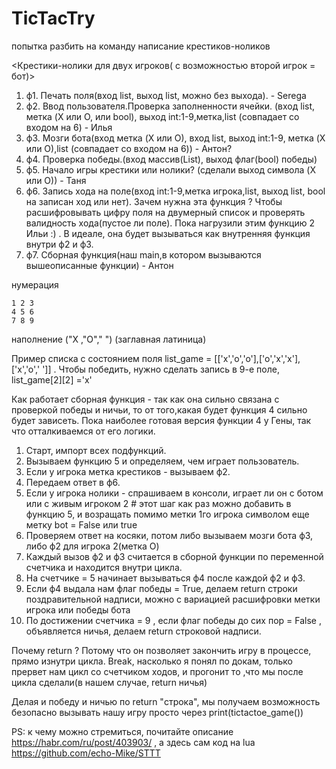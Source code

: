 # TicTacTry
попытка разбить на команду написание крестиков-ноликов

<Крестики-нолики для двух игроков( с возможностью второй игрок = бот)>
1) ф1. Печать поля(вход list, выход list, можно без выхода). - Serega
2) ф2. Ввод пользователя.Проверка заполненности ячейки. (вход list, метка (X или О, или bool), выход int:1-9,метка,list (совпадает со входом на 6)  - Илья 
3) ф3. Мозги бота(вход метка (X или О), вход list,  выход int:1-9, метка (X или О),list (совпадает со входом на 6)) - Антон?
4) ф4. Проверка победы.(вход массив(List), выход флаг(bool) победы)  
5) ф5. Начало игры крестики или нолики? (сделали выход символа (X или О))   - Таня
6) ф6. Запись хода на поле(вход int:1-9,метка игрока,list,  выход list, bool на записан ход или нет). Зачем нужна эта функция ? Чтобы расшифровывать цифру поля на двумерный список и проверять валидность хода(пустое ли поле). Пока нагрузили этим  функцию 2 Ильи :) . В идеале, она будет вызываться как внутренняя функция внутри ф2 и ф3.
7) ф7. Сборная функция(наш main,в котором вызываются  вышеописанные функции) - Антон

нумерация  

    1 2 3
    4 5 6
    7 8 9
    
наполнение
("X ,"O"," ") (заглавная латиница)

  Пример списка с состоянием поля list_game = [['x','o','o'],['o','x','x'],['x','o',' ']] . Чтобы победить, нужно сделать запись в 9-е поле, list_game[2][2] ='x'
  
  
  Как работает сборная функция - так как она сильно связана с проверкой победы и ничьи, то от того,какая будет функция 4 сильно будет зависеть. Пока наиболее готовая версия функции 4 у Гены, так что отталкиваемся от его логики.
  
 1) Старт, импорт всех подфункций.
 2) Вызываем функцию 5 и определяем, чем играет пользователь.
 3) Если у игрока метка крестиков - вызываем ф2.
 4) Передаем ответ в ф6.
 5) Если у игрока нолики - спрашиваем в консоли, играет ли он с ботом или с живым игроком 2    # этот шаг как раз можно добавить в функцию 5, и возращать помимо метки 1го игрока символом еще метку bot = False или true
 6) Проверяем ответ на косяки, потом либо вызываем мозги бота ф3, либо ф2 для игрока 2(метка O)
 7) Каждый вызов ф2 и ф3 считается в сборной функции по переменной счетчика и находится внутри цикла.
 8) На счетчике = 5 начинает вызываться ф4  после каждой ф2 и ф3.
 9) Если ф4 выдала нам флаг победы = True, делаем return строки поздравительной надписи, можно с вариацией расшифровки метки игрока или победы бота
 10) По достижении счетчика = 9 , если флаг победы до сих пор = False , объявляется ничья, делаем return строковой надписи.
  
 Почему return ? Потому что он позволяет закончить игру в процессе, прямо изнутри цикла. Break, насколько я понял по докам, только прервет нам цикл со счетчиком ходов, и прогонит то ,что мы после цикла сделали(в нашем случае, return ничья)
 
  Делая и победу и ничью по return "строка", мы получаем возможность безопасно вызывать нашу игру просто через print(tictactoe_game()) 
  

PS: к чему можно стремиться, почитайте описание https://habr.com/ru/post/403903/ , а здесь сам код на lua https://github.com/echo-Mike/STTT

